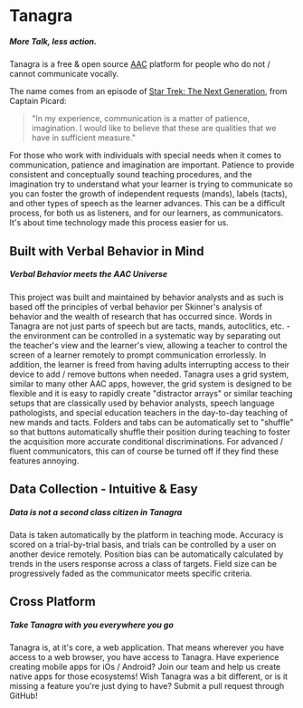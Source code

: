 # Tanagra
##### More Talk, less action.

Tanagra is a free & open source [AAC](https://en.wikipedia.org/wiki/Augmentative_and_alternative_communication) platform for people who do not / cannot communicate vocally. 

The name comes from an episode of [Star Trek: The Next Generation](http://memory-alpha.wikia.com/wiki/Darmok_(episode)), from Captain Picard:

> "In my experience, communication is a matter of patience, imagination. I would like to believe that these are qualities that we have in sufficient measure."

For those who work with individuals with special needs when it comes to communication, patience and imagination are important. Patience to provide consistent and conceptually sound teaching procedures, and the imagination try to understand what your learner is trying to communicate so you can foster the growth of independent requests (mands), labels (tacts), and other types of speech as the learner advances. This can be a difficult process, for both us as listeners, and for our learners, as communicators. It's about time technology made this process easier for us.


## Built with Verbal Behavior in Mind
##### Verbal Behavior meets the AAC Universe

This project was built and maintained by behavior analysts and as such is based off the principles of verbal behavior per Skinner's analysis of behavior and the wealth of research that has occurred since. Words in Tanagra are not just parts of speech but are tacts, mands, autoclitics, etc. - the environment can be controlled in a systematic way by separating out the teacher's view and the learner's view, allowing a teacher to control the screen of a learner remotely to prompt communication errorlessly. In addition, the learner is freed from having adults interrupting access to their device to add / remove buttons when needed. Tanagra uses a grid system, similar to many other AAC apps, however, the grid system is designed to be flexible and it is easy to rapidly create "distractor arrays" or similar teaching setups that are classically used by behavior analysts, speech language pathologists, and special education teachers in the day-to-day teaching of new mands and tacts. Folders and tabs can be automatically set to "shuffle" so that buttons automatically shuffle their position during teaching to foster the acquisition more accurate conditional discriminations. For advanced / fluent communicators, this can of course be turned off if they find these features annoying.


## Data Collection - Intuitive & Easy
##### Data is not a second class citizen in Tanagra

Data is taken automatically by the platform in teaching mode. Accuracy is scored on a trial-by-trial basis, and trials can be controlled by a user on another device remotely. Position bias can be automatically calculated by trends in the users response across a class of targets. Field size can be progressively faded as the communicator meets specific criteria. 


## Cross Platform
##### Take Tanagra with you everywhere you go

Tanagra is, at it's core, a web application. That means wherever you have access to a web browser, you have access to Tanagra. Have experience creating mobile apps for iOs / Android? Join our team and help us create native apps for those ecosystems! Wish Tanagra was a bit different, or is it missing a feature you're just dying to have? Submit a pull request through GitHub!